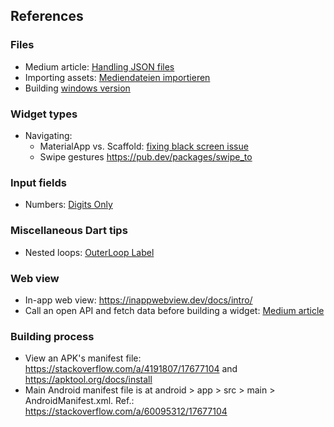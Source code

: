 ## References

### Files
* Medium article: [Handling JSON files](https://medium.com/@dudhatkirtan/flutter-read-json-file-from-assets-guide-2024-a99f31d9c2a6)
* Importing assets: [Mediendateien importieren](https://www.flutter.de/artikel/flutter-assets-bilder-sound-verwenden)
* Building [windows version](https://stackoverflow.com/questions/57032406/flutter-desktop-embedding-how-to-build-exe-file#57042227)

### Widget types
<!--* Updatable tables (beta state?): [Dynamic table](https://pub.dev/packages/dynamic_table)-->
* Navigating:
  - MaterialApp vs. Scaffold: [fixing black screen issue](https://stackoverflow.com/questions/53723294/flutter-navigator-popcontext-returning-a-black-screen)
  - Swipe gestures https://pub.dev/packages/swipe_to

### Input fields
* Numbers: [Digits Only](https://stackoverflow.com/questions/49577781/how-to-create-number-input-field-in-flutter#49578197)

### Miscellaneous Dart tips
* Nested loops: [OuterLoop Label](https://stackoverflow.com/questions/70300104/how-to-break-out-of-nested-loops-in-dart)

### Web view
* In-app web view: https://inappwebview.dev/docs/intro/ 
* Call an open API and fetch data before building a widget: [Medium article](https://medium.com/@ssdharmawansa97/async-await-in-flutter-handling-asynchronous-code-like-a-pro-497da0fad8fe)

### Building process
* View an APK's manifest file: https://stackoverflow.com/a/4191807/17677104 and https://apktool.org/docs/install
* Main Android manifest file is at android > app > src > main > AndroidManifest.xml. Ref.: https://stackoverflow.com/a/60095312/17677104
